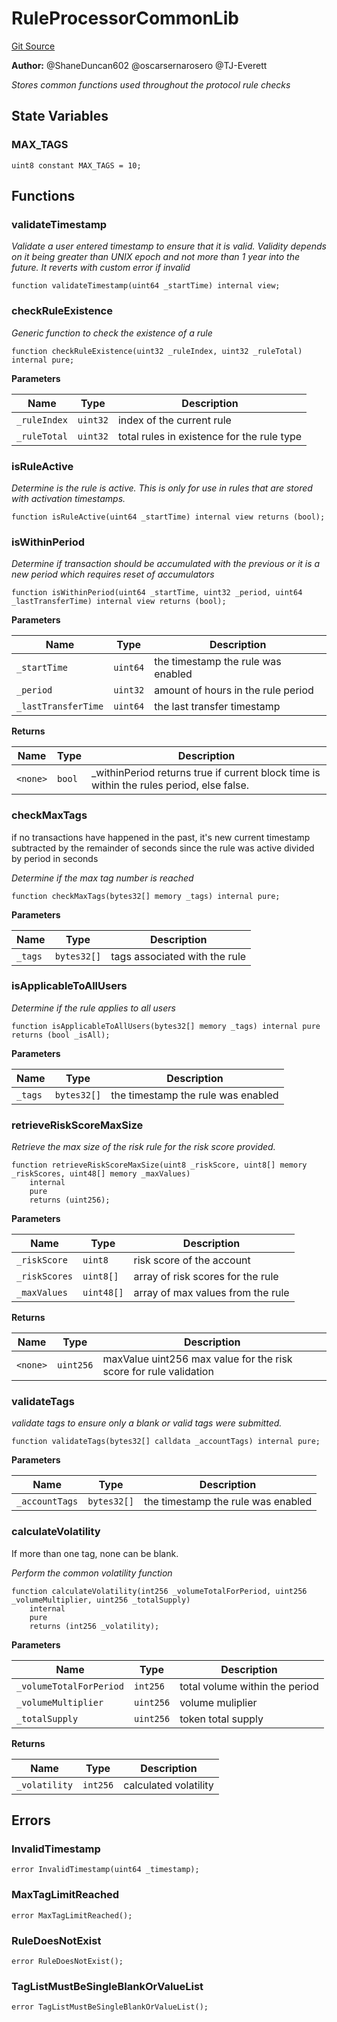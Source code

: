 # RuleProcessorCommonLib
[Git Source](https://github.com/thrackle-io/rules-engine/blob/9f8d8e88474215a5428a3c0196051d47d58e8650/src/protocol/economic/ruleProcessor/RuleProcessorCommonLib.sol)

**Author:**
@ShaneDuncan602 @oscarsernarosero @TJ-Everett

*Stores common functions used throughout the protocol rule checks*


## State Variables
### MAX_TAGS

```solidity
uint8 constant MAX_TAGS = 10;
```


## Functions
### validateTimestamp

*Validate a user entered timestamp to ensure that it is valid. Validity depends on it being greater than UNIX epoch and not more than 1 year into the future. It reverts with custom error if invalid*


```solidity
function validateTimestamp(uint64 _startTime) internal view;
```

### checkRuleExistence

*Generic function to check the existence of a rule*


```solidity
function checkRuleExistence(uint32 _ruleIndex, uint32 _ruleTotal) internal pure;
```
**Parameters**

|Name|Type|Description|
|----|----|-----------|
|`_ruleIndex`|`uint32`|index of the current rule|
|`_ruleTotal`|`uint32`|total rules in existence for the rule type|


### isRuleActive

*Determine is the rule is active. This is only for use in rules that are stored with activation timestamps.*


```solidity
function isRuleActive(uint64 _startTime) internal view returns (bool);
```

### isWithinPeriod

*Determine if transaction should be accumulated with the previous or it is a new period which requires reset of accumulators*


```solidity
function isWithinPeriod(uint64 _startTime, uint32 _period, uint64 _lastTransferTime) internal view returns (bool);
```
**Parameters**

|Name|Type|Description|
|----|----|-----------|
|`_startTime`|`uint64`|the timestamp the rule was enabled|
|`_period`|`uint32`|amount of hours in the rule period|
|`_lastTransferTime`|`uint64`|the last transfer timestamp|

**Returns**

|Name|Type|Description|
|----|----|-----------|
|`<none>`|`bool`|_withinPeriod returns true if current block time is within the rules period, else false.|


### checkMaxTags

if no transactions have happened in the past, it's new
current timestamp subtracted by the remainder of seconds since the rule was active divided by period in seconds

*Determine if the max tag number is reached*


```solidity
function checkMaxTags(bytes32[] memory _tags) internal pure;
```
**Parameters**

|Name|Type|Description|
|----|----|-----------|
|`_tags`|`bytes32[]`|tags associated with the rule|


### isApplicableToAllUsers

*Determine if the rule applies to all users*


```solidity
function isApplicableToAllUsers(bytes32[] memory _tags) internal pure returns (bool _isAll);
```
**Parameters**

|Name|Type|Description|
|----|----|-----------|
|`_tags`|`bytes32[]`|the timestamp the rule was enabled|


### retrieveRiskScoreMaxSize

*Retrieve the max size of the risk rule for the risk score provided.*


```solidity
function retrieveRiskScoreMaxSize(uint8 _riskScore, uint8[] memory _riskScores, uint48[] memory _maxValues)
    internal
    pure
    returns (uint256);
```
**Parameters**

|Name|Type|Description|
|----|----|-----------|
|`_riskScore`|`uint8`|risk score of the account|
|`_riskScores`|`uint8[]`|array of risk scores for the rule|
|`_maxValues`|`uint48[]`|array of max values from the rule|

**Returns**

|Name|Type|Description|
|----|----|-----------|
|`<none>`|`uint256`|maxValue uint256 max value for the risk score for rule validation|


### validateTags

*validate tags to ensure only a blank or valid tags were submitted.*


```solidity
function validateTags(bytes32[] calldata _accountTags) internal pure;
```
**Parameters**

|Name|Type|Description|
|----|----|-----------|
|`_accountTags`|`bytes32[]`|the timestamp the rule was enabled|


### calculateVolatility

If more than one tag, none can be blank.

*Perform the common volatility function*


```solidity
function calculateVolatility(int256 _volumeTotalForPeriod, uint256 _volumeMultiplier, uint256 _totalSupply)
    internal
    pure
    returns (int256 _volatility);
```
**Parameters**

|Name|Type|Description|
|----|----|-----------|
|`_volumeTotalForPeriod`|`int256`|total volume within the period|
|`_volumeMultiplier`|`uint256`|volume muliplier|
|`_totalSupply`|`uint256`|token total supply|

**Returns**

|Name|Type|Description|
|----|----|-----------|
|`_volatility`|`int256`|calculated volatility|


## Errors
### InvalidTimestamp

```solidity
error InvalidTimestamp(uint64 _timestamp);
```

### MaxTagLimitReached

```solidity
error MaxTagLimitReached();
```

### RuleDoesNotExist

```solidity
error RuleDoesNotExist();
```

### TagListMustBeSingleBlankOrValueList

```solidity
error TagListMustBeSingleBlankOrValueList();
```

